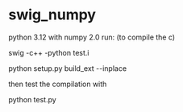 # swig_numpy
python 3.12 with numpy 2.0
run: (to compile the c)

swig -c++ -python test.i

python setup.py build_ext --inplace

then test the compilation with 

python test.py
